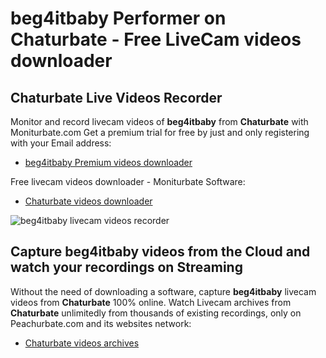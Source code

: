 # beg4itbaby Performer on Chaturbate - Free LiveCam videos downloader

## Chaturbate Live Videos Recorder

Monitor and record livecam videos of **beg4itbaby** from **Chaturbate** with Moniturbate.com
Get a premium trial for free by just and only registering with your Email address:
* [beg4itbaby Premium videos downloader](https://moniturbate.com/request-demo-licence-key.html)

Free livecam videos downloader - Moniturbate Software:
* [Chaturbate videos downloader](https://moniturbate.com/moniturbate-download-software.html)

![beg4itbaby livecam videos recorder](https://peachurnet.com/templates/moniturbate-software.png)


## Capture beg4itbaby videos from the Cloud and watch your recordings on Streaming

Without the need of downloading a software, capture **beg4itbaby** livecam videos from **Chaturbate** 100% online.
Watch Livecam archives from **Chaturbate** unlimitedly from thousands of existing recordings, only on Peachurbate.com and its websites network:
* [Chaturbate videos archives](https://peachurnet.com/)